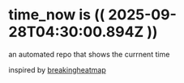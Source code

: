 # time_now is (( 2025-09-28T04:30:00.894Z ))

an automated repo that shows the currnent time

inspired by [breakingheatmap](https://github.com/breakingheatmap/breakingheatmap)